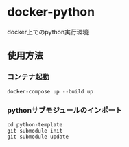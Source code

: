 # docker-python

docker上でのpython実行環境

## 使用方法

### コンテナ起動
```
docker-compose up --build up
```

### pythonサブモジュールのインポート
```
cd python-template
git submodule init
git submodule update
```
